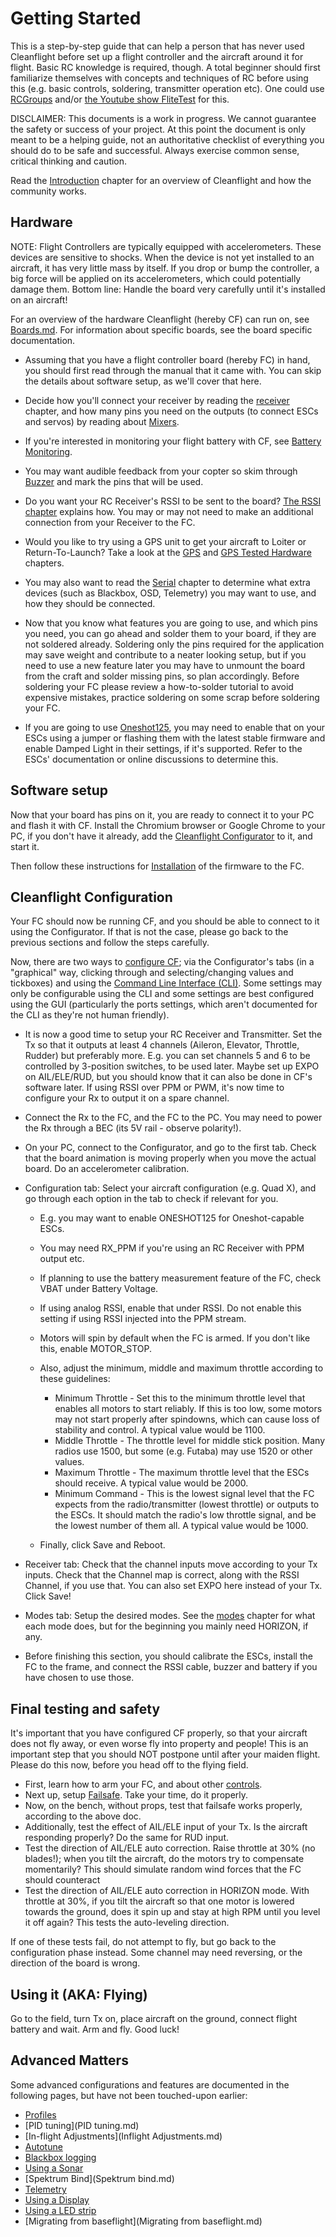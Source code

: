 # Getting Started

This is a step-by-step guide that can help a person that has never used Cleanflight before set up a flight controller and the aircraft around it for flight. Basic RC knowledge is required, though. A total beginner should first familiarize themselves with concepts and techniques of RC before using this (e.g. basic controls, soldering, transmitter operation etc). One could use [RCGroups](http://www.rcgroups.com/forums/index.php) and/or [the Youtube show FliteTest](https://www.youtube.com/user/flitetest) for this.

DISCLAIMER: This documents is a work in progress. We cannot guarantee the safety or success of your project. At this point the document is only meant to be a helping guide, not an authoritative checklist of everything you should do to be safe and successful. Always exercise common sense, critical thinking and caution.

Read the [Introduction](Introduction.md) chapter for an overview of Cleanflight and how the community works.

## Hardware

NOTE: Flight Controllers are typically equipped with accelerometers. These devices are sensitive to shocks. When the device is not yet installed  to an aircraft, it has very little mass by itself. If you drop or bump the controller, a big force will be applied on its accelerometers, which could potentially damage them. Bottom line: Handle the board very carefully until it's installed on an aircraft!

For an overview of the hardware Cleanflight (hereby CF) can run on, see [Boards.md](Boards.md). For information about specific boards, see the board specific documentation.

* Assuming that you have a flight controller board (hereby FC) in hand, you should first read through the manual that it came with. You can skip the details about software setup, as we'll cover that here.

* Decide how you'll connect your receiver by reading the [receiver](Rx.md) chapter, and how many pins you need on the outputs (to connect ESCs and servos) by reading about [Mixers](Mixer.md). 

* If you're interested in monitoring your flight battery with CF, see [Battery Monitoring](Battery.md).

* You may want audible feedback from your copter so skim through [Buzzer](Buzzer.md) and mark the pins that will be used.

* Do you want your RC Receiver's RSSI to be sent to the board? [The RSSI chapter](Rssi.md) explains how. You may or may not need to make an additional connection from your Receiver to the FC.

* Would you like to try using a GPS unit to get your aircraft to Loiter or Return-To-Launch? Take a look at the [GPS](Gps.md) and [GPS Tested Hardware](Gps_-_Tested_Hardware.md) chapters.

* You may also want to read the [Serial](Serial.md) chapter to determine what extra devices (such as Blackbox, OSD, Telemetry) you may want to use, and how they should be connected.

* Now that you know what features you are going to use, and which pins you need, you can go ahead and solder them to your board, if they are not soldered already. Soldering only the pins required for the application may save weight and contribute to a neater looking setup, but if you need to use a new feature later you may have to unmount the board from the craft and solder missing pins, so plan accordingly.  Before soldering your FC please review a how-to-solder tutorial to avoid expensive mistakes, practice soldering on some scrap before soldering your FC.

* If you are going to use [Oneshot125](Oneshot.md), you may need to enable that on your ESCs using a jumper or flashing them with the latest stable firmware and enable Damped Light in their settings, if it's supported. Refer to the ESCs' documentation or online discussions to determine this.

## Software setup

Now that your board has pins on it, you are ready to connect it to your PC and flash it with CF. Install the Chromium browser or Google Chrome to your PC, if you don't have it already, add the [Cleanflight Configurator](https://chrome.google.com/webstore/detail/cleanflight-configurator/enacoimjcgeinfnnnpajinjgmkahmfgb) to it, and start it.

Then follow these instructions for [Installation](Installation.md) of the firmware to the FC.

## Cleanflight Configuration

Your FC should now be running CF, and you should be able to connect to it using the Configurator. If that is not the case, please go back to the previous sections and follow the steps carefully.

<!--- This next paragraph should probably contain less info, as this info already exists in Configuration.md -->
Now, there are two ways to [configure CF](Configuration.md); via  the Configurator's tabs (in a "graphical" way, clicking through and selecting/changing values and tickboxes) and using the [Command Line Interface (CLI)](Cli.md). Some settings may only be configurable using the CLI and some settings are best configured using the GUI (particularly the ports settings, which aren't documented for the CLI as they're not human friendly).

* It is now a good time to setup your RC Receiver and Transmitter. Set the Tx so that it outputs at least 4 channels (Aileron, Elevator, Throttle, Rudder) but preferably more. E.g. you can set channels 5 and 6 to be controlled by 3-position switches, to be used later. Maybe set up EXPO on AIL/ELE/RUD, but you should know that it can also be done in CF's software later. If using RSSI over PPM or PWM, it's now time to configure your Rx to output it on a spare channel.

* Connect the Rx to the FC, and the FC to the PC. You may need to power the Rx through a BEC (its 5V rail - observe polarity!).

* On your PC, connect to the Configurator, and go to the first tab. Check that the board animation is moving properly when you move the actual board. Do an accelerometer calibration.

* Configuration tab: Select your aircraft configuration (e.g. Quad X), and go through each option in the tab to check if relevant for you. 

  * E.g. you may want to enable ONESHOT125 for Oneshot-capable ESCs.
  * You may need RX_PPM if you're using an RC Receiver with PPM output etc.
  * If planning to use the battery measurement feature of the FC, check VBAT under Battery Voltage.
  * If using analog RSSI, enable that under RSSI. Do not enable this setting if using RSSI injected into the PPM stream.
  * Motors will spin by default when the FC is armed. If you don't like this, enable MOTOR_STOP.
  * Also, adjust the minimum, middle and maximum throttle according to these guidelines:

    * Minimum Throttle - Set this to the minimum throttle level that enables all motors to start reliably. If this is too low, some motors may not start properly after spindowns, which can cause loss of stability and control. A typical value would be 1100.
    * Middle Throttle - The throttle level for middle stick position. Many radios use 1500, but some (e.g. Futaba) may use 1520 or other values.
    * Maximum Throttle - The maximum throttle level that the ESCs should receive. A typical value would be 2000.
    * Minimum Command - This is the lowest signal level that the FC expects from the radio/transmitter (lowest throttle) or outputs to the ESCs. It should match the radio's low throttle signal, and be the lowest number of them all. A typical value would be 1000.
  * Finally, click Save and Reboot.

* Receiver tab: Check that the channel inputs move according to your Tx inputs. Check that the Channel map is correct, along with the RSSI Channel, if you use that. You can also set EXPO here instead of your Tx. Click Save!
* Modes tab: Setup the desired modes. See the [modes](Modes.md) chapter for what each mode does, but for the beginning you mainly need HORIZON, if any.

* Before finishing this section, you should calibrate the ESCs, install the FC to the frame, and connect the RSSI cable, buzzer and battery if you have chosen to use those.

## Final testing and safety

It's important that you have configured CF properly, so that your aircraft does not fly away, or even worse fly into property and people! This is an important step that you should NOT postpone until after your maiden flight. Please do this now, before you head off to the flying field.

* First, learn how to arm your FC, and about other [controls](Controls.md).
* Next up, setup [Failsafe](Failsafe.md). Take your time, do it properly.
* Now, on the bench, without props, test that failsafe works properly, according to the above doc.
* Additionally, test the effect of AIL/ELE input of your Tx. Is the aircraft responding properly? Do the same for RUD input.
* Test the direction of AIL/ELE auto correction. Raise throttle at 30% (no blades!); when you tilt the aircraft, do the motors try to compensate momentarily? This should simulate random wind forces that the FC should counteract
* Test the direction of AIL/ELE auto correction in HORIZON mode. With throttle at 30%, if you tilt the aircraft so that one motor is lowered towards the ground, does it spin up and stay at high RPM until you level it off again? This tests the auto-leveling direction.

If one of these tests fail, do not attempt to fly, but go back to the configuration phase instead. Some channel may need reversing, or the direction of the board is wrong.


## Using it (AKA: Flying)

Go to the field, turn Tx on, place aircraft on the ground, connect flight battery and wait. Arm and fly. Good luck!

## Advanced Matters

Some advanced configurations and features are documented in the following pages, but have not been touched-upon earlier:

* [Profiles](Profiles.md)
* [PID tuning](PID tuning.md)
* [In-flight Adjustments](Inflight Adjustments.md)
* [Autotune](Autotune.md)
* [Blackbox logging](Blackbox.md)
* [Using a Sonar](Sonar.md)
* [Spektrum Bind](Spektrum bind.md)
* [Telemetry](Telemetry.md)
* [Using a Display](Display.md)
* [Using a LED strip](Ledstrip.md)
* [Migrating from baseflight](Migrating from baseflight.md)
